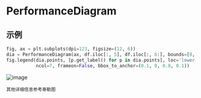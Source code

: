 # PerformanceDiagram

## 示例
```python
fig, ax = plt.subplots(dpi=123, figsize=(12, 6))
dia = PerformanceDiagram(ax, df.iloc[:, 5], df.iloc[:, 6:], bounds=[0, 1, 0, 1])
fig.legend(dia.points, [p.get_label() for p in dia.points], loc='lower center',
           ncol=7, frameon=False, bbox_to_anchor=(0.1, 0, 0.8, 0.1))
```
![image](https://user-images.githubusercontent.com/51939531/198544310-801a7742-d8d3-4cd6-bfcf-d0da3727f00e.png)


`其他详细信息参考泰勒图`

